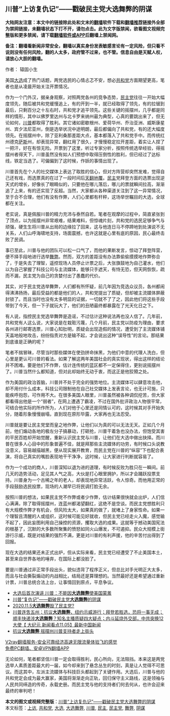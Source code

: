  <h2>川普“上访复仇记”——戳破民主党大选舞弊的阴谋</h2> <p class="notice"><b>大陆网友注意：本文中的链接除此处和文末的<a href="https://github.com/bannedbook/fanqiang" >翻墙</a>软件下载和<a href="https://github.com/killgcd/justmysocks/blob/master/README.md">翻墙推荐</a>链接外全部为禁网链接，未翻墙状态下打不开，请勿点击。此为文字版禁闻，欲看图文视频完整版和更多禁闻，请下载<a href="https://github.com/bannedbook/fanqiang">翻墙软件或APP</a>后翻墙上禁闻网。</p><p>备注：翻墙看新闻非常安全，翻墙以真实身份发表敏感言论有一定风险，但只看不说则没有任何风险，翻的人太多，政府管不过来，也不管。信息自由是天赋人权，请放心大胆的翻墙。</b></p>  <div class="entry"> <p>作者： 辕固小生</p> <p>美国<a href="https://www.bannedbook.org/bnews/tag/%e5%a4%a7%e9%80%89/" class="st_tag internal_tag" rel="tag" title="标签 大选 下的日志">大选</a>成了热门话题，两党选民的心情忐忑不安，想必<a href="https://www.bannedbook.org/bnews/tag/%e5%85%b1%e5%92%8c%e5%85%9a/" class="st_tag internal_tag" rel="tag" title="标签 共和党 下的日志">共和党</a>方面期望更高，笔者也是从凌晨开始关注开票情况。</p> <p></p> <p>作为一个门外汉，据亲身观察，对照两党各州的竞争态势，<a href="https://www.bannedbook.org/bnews/tag/%e6%b0%91%e4%b8%bb%e5%85%9a/" class="st_tag internal_tag" rel="tag" title="标签 民主党 下的日志">民主党</a>往往一开始大幅度领先，随后被共和党缓慢追上，有的开到一半，就已经取得了领先，有的拉锯到最后，只剩百分之十左右时，共和党才追平领先。这些关键的摇摆州，几乎都是同样的情形，其中以佛罗里达州与北卡罗来纳州最为典型，心真的要跳出来了，但无论如何，<a href="https://www.bannedbook.org/bnews/tag/%e5%b7%9d%e6%99%ae/" class="st_tag internal_tag" rel="tag" title="标签 川普 下的日志">川普</a>都取得了胜利。其它诸如密歇根州、爱荷华州、乔治亚洲、威斯康星州、宾夕法尼亚州，倒是选举状况中途明朗，最后都偏向了共和党，有的还大幅度领先。在摇摆州中，除了亚利桑那差距大点，基本都落入了共和党手中。而传统红州德克<span class='wp_keywordlink'><a href="https://www.bannedbook.org/forum5/topic42.html" title="萨斯、诚信与自救" target="_blank">萨斯</a></span>州，却表现异常，翻红用了很久，才慢慢稳定拉开差距，着实让人捏了一把汗，好在有惊无险。开票到了这里，听过专家分析，按照传统选举经验，得摇摆州者得天下，川普虽然没有如人们预想中取得压倒性的胜利，但已经过了达标线，铁定当选了。可偏偏到了这时候，作妖的事情出现了。</p>  <p></p> <p>川普首先在个人的社交媒体上表达了取胜的信心，但对方阵营却突然发难，觉得自己还有戏，而选票真的在过了一段时间后<span class='wp_keywordlink'><a href="https://www.bannedbook.org/forum2/topic1242.html" title="天翻地覆慨而慷：记南开大学无产阶级文化大革命" target="_blank">天翻地覆</a></span>。<a href="https://www.bannedbook.org/bnews/tag/%e6%b0%91%e4%b8%bb/" class="st_tag internal_tag" rel="tag" title="标签 民主 下的日志">民主</a>党拜登方面的选票出现逆天式的增长，好像长了眼睛似的，只要他在哪儿落后，哪儿的票就瞬间拉高，渐渐追了上来，有的还实现了反超。当然，大家都从各种渠道关注到了这一异常情况，至于合不合理，他们有没有作弊，人们心里都有杆秤，这场举世瞩目的大选，全球都在关注。</p> <p>老实说，真是佩服川普的精力充沛与泰然自若。笔者在观摩的过程中，简直紧张到了顶点，以为摇摆州非常艰难，结果难料，但惊魂片刻，共和党的选民足够争气与顽强，硬生生将川普从出局的边缘拉了回来，这与他连日马不停蹄地到处演说不无关系，人们山呼海啸地支持，场面震撼，也许这就是心里有底的原因，民心最终击败了民调。</p> <p>事已至此，川普与他的团队可以松一口气了，而他的果断发言，惊动了拜登阵营，便不择手段地进行选举<a href="https://www.bannedbook.org/bnews/tag/%E8%88%9E%E5%BC%8A/" class="st_tag internal_tag" rel="tag" title="标签 舞弊 下的日志">舞弊</a>。然而，双方的差距没有办法靠偷偷摸摸地作弊弥合了，于是失去了理智，遥控现场人员停止计票之后，大张旗鼓地为自己灌水，他们以为自己掌握了科技公司与主流媒体，能够只手遮天，有恃无恐，但天网恢恢，疏而不漏，民主党为自己的贪婪付出了愚蠢的代价。</p>  <p>其实，对于民主党选举舞弊，人们都有所怀疑，前几年因为竞选众议员，各州都闹得沸沸扬扬，最后受益的都是他们的人，共和党提出了质疑，但却被主流媒体屏蔽封锁了。而且当时也没有太多明显的证据，一切就不了了之，因此他们将这些手段带到了今天，但一下子就玩大了，他们的丑陋最终都暴露在了光天化日之下。</p> <p>有人说，指控民主党选举舞弊是造谣，不过估计这种说法再也没人信了。几年前，共和党有人这么说，大家说是在栽赃污蔑，几个月前，民主党以防疫为理由，要求各州进行邮寄选票，川普心知肚明，质疑会出现造假的情况，遭受到了主流媒体铺天盖地般地攻击，纷纷指责对方是输不起，才会说出这种“误导性”的言论。那结果到底谁是正确的呢？</p> <p>笔者不揣冒昧，尽管当时那些媒体在使劲拼命抹黑，为他们中意的代理人洗白，但心里是更认可川普的看法。如果了解这两年美国社会的真实现状，得出这样的结论并不困难。要是他们不作弊，估计连传统的蓝区都不一定保得住，更别说摇摆州了。川普当然什么都知道，但对此却始终无动于衷，而这正是他狡猾之处。</p> <p>作为美国的政治首脑，川普并不处于完全的强势地位。主流媒体可以肆意攻击他，却不用付什么成本，科技公司限制他在自己社交媒体上发表言论，也无计可施，只能疾呼抱怨，可作用不大。在很多美国人眼里，川普虽然被各种调侃挖苦，但大家都看得出他是一个“弱者”，在网上遭遇了霸凌，不过在国外批评政治人物很平常，可结合他实际的所作所为，人们对他于心里还是同情认可的，这时候其对手开始失分，随着形象慢慢崩塌，直到现在原形毕露，大家再也无法忍受。</p>  <p>川普就是要让民主党堂而皇之地作弊，让他们以为真的可以无法无天。正如几个月前，他们煽动各地的极左分子搞暴动，打砸抢，川普干着急也没办法，但饱受其害的平民百姓却开始觉醒，重新认识民主党与川普，让他们在大选中做出抉择。而川普在很多人心目中的形象普遍不佳，就是拜那些主流媒体的功劳，有时候口头说教没意义，容易越描越黑，便从现实展开教育，而民主党在川普的“纵容”下也配合表演，将自己真实的嘴脸表现地干干净净，这时候，让大家进行判断就容易了。</p> <p>作为一个成功的商人，川普深知以退为进的道理，有时候反败为胜只在一瞬间。前几天的造势活动，足见其人气之高，大伙是打心眼里拥护，所以才会踊跃投票支持。川普身为一个古稀之年的老人，却表现地异常活跃，令人惊奇。而他用正常的手段鼓励选民投票，现场的人潮早已将民调打脸无余。</p> <p>按照川普的想法，如果民主党不作弊或者少作弊，估计结果很快就会出炉，人们信心满满，除了取得摇摆州，连蓝州都渴望翻红，这绝不是空谈。而民主党想胜利只有大规模作弊才有机会，但风险太大，如果真的做了，就堵上了身家性命。如果一个理智且清醒的人或组织，这时候可能见好就收，但民主党已经走火入魔，感觉输不起了，因此妄图利用自己操控的资源，攫取大选的成果。这就等于撼动美国宪法的根基了，沉默的大多数所聚集的愤怒如同火山爆发，不可遏抑。民众大规模上街游行示威，既是对结果的强烈不满，更是对川普的有利声援，他的辛苦付出得到了回报。</p> <p>现在大选的结果还未正式出炉，但从实际来看，民主党已经遭受了不止美国本土，甚至来自世界各地的唾弃，在国际上都没脸了。</p>  <p>要是川普通过非正常手段出头，貌似违背了程序正义，但总比对手光明正大太多，而且与社会撕裂煽动的内战相比，结局还是算理想的。当然最好还是希望通过重新计票，川普总统合法上台，让事情回到原点，平息争议。</p> <ul class='op-related-articles' title='相关阅读'> <li><a href='https://www.bannedbook.org/bnews/bannedvideo/20201107/1427051.html' target='_blank'>大选后首次演讲 川普：不能因<b>大选舞弊</b>使美国蒙羞</a></li> <li><a href='https://www.bannedbook.org/bnews/cbnews/20201107/1426928.html' target='_blank'>川普“复仇记”——戳破民主党<b>大选舞弊</b>的阴谋</a></li> <li><a href='https://www.bannedbook.org/bnews/taiwannews/20201106/1426755.html' target='_blank'>2020.11.5<b>大选舞弊</b>毁了民主党?</a></li> <li><a href='https://www.bannedbook.org/bnews/bannedvideo/20201106/1426659.html' target='_blank'>川普连吿五州；抗议<b>大选舞弊</b>，纽约示威游行；拜登若胜选，恐将一事无成；顺丰快递涉<b>大选舞弊</b>？知名主播质疑四大疑点；内斗延烧外交部，中共突换12大使【 大纪元 新闻看点11.05】最新中国新闻</a></li> <li><a href='https://www.bannedbook.org/bnews/comments/20201106/1426577.html' target='_blank'>抗议<b>大选舞弊</b> 摇摆州川普支持者走上街头</a></li> </ul> <p class="texttj"> <a href="https://www.bannedbook.org/forum23/topic22702.html" target="_blank">V2ray翻墙服务-安全可靠经济高速无限流量体验飞的感觉</a><br/> <a href="https://github.com/bannedbook/fanqiang/wiki/%E7%A6%81%E9%97%BB%E7%BD%91%E5%AE%89%E5%8D%93%E7%BF%BB%E5%A2%99%E6%96%B0%E9%97%BBAPP" target="_blank">免费PC翻墙、安卓VPN翻墙APP</a></p><p>无论如何，笔者都坚信川普一定会取得胜利，民心所向，无法阻挡。本来这是两党选举人素质差距最大的一届，如今却来到了悬念丛生的时刻，真是让人觉得不可思议。而这其中，左派主流媒体与科技巨头都起到了关键作用。大选后，川普与他的共和党定会成为最大赢家，美国将渐渐走向正轨，回归保守主义路线，这是领袖与人民共同缔造的传奇，永载史册。而民主党与他的支持者们何去何从，也许会迎来最终的审判吧！</p><a name='sharetosocial'></a>       <div><b>本文的图文或视频完整版</b>：<a href='https://www.bannedbook.org/bnews/comments/20201107/1427261.html'>川普“上访复仇记”——戳破民主党大选舞弊的阴谋</a></div>  </div><!--END ENTRY--> <div class="postfooter"> <div>本文标签：<a href="https://www.bannedbook.org/bnews/tag/%e4%b8%8a%e8%ae%bf/" rel="tag">上访</a>, <a href="https://www.bannedbook.org/bnews/tag/%e5%85%b1%e5%92%8c%e5%85%9a/" rel="tag">共和党</a>, <a href="https://www.bannedbook.org/bnews/tag/%e5%a4%a7%e9%80%89/" rel="tag">大选</a>, <a href="https://www.bannedbook.org/bnews/tag/%E5%A4%A7%E9%80%89%E8%88%9E%E5%BC%8A/" rel="tag">大选舞弊</a>, <a href="https://www.bannedbook.org/bnews/tag/%e5%b7%9d%e6%99%ae/" rel="tag">川普</a>, <a href="https://www.bannedbook.org/bnews/tag/%e6%b0%91%e4%b8%bb/" rel="tag">民主</a>, <a href="https://www.bannedbook.org/bnews/tag/%e6%b0%91%e4%b8%bb%e5%85%9a/" rel="tag">民主党</a>, <a href="https://www.bannedbook.org/bnews/tag/%E8%88%9E%E5%BC%8A/" rel="tag">舞弊</a>, <a href="https://www.bannedbook.org/bnews/tag/%E9%98%B4%E8%B0%8B/" rel="tag">阴谋</a></div>  </div><!--END POSTFOOTER--> 